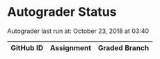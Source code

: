 # Autograder Status
Autograder last run at: October 23, 2018 at 03:40

| GitHub ID | Assignment | Graded Branch |
|-----------|------------|---------------|
